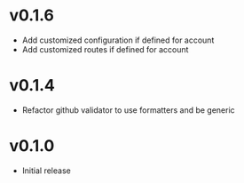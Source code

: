 # v0.1.6
* Add customized configuration if defined for account
* Add customized routes if defined for account

# v0.1.4
* Refactor github validator to use formatters and be generic

# v0.1.0
* Initial release
